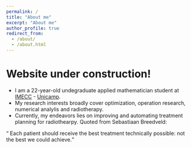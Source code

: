 ```yaml
---
permalink: /
title: "About me"
excerpt: "About me"
author_profile: true
redirect_from: 
  - /about/
  - /about.html
---
```


<h1> Website under construction! </h1>

- I am a 22-year-old undegraduate applied mathematician student at [IMECC](https://www.ime.unicamp.br) - [Unicamp](https://www.unicamp.br/unicamp/).
- My research interests broadly cover optimization, operation research, numerical analylis and radiotherapy.
- Currently, my endeavors lies on improving and automating treatment planning for radiothearpy.
Quoted from Sebastiaan Breedveld: 

<q> Each patient should receive the best treatment technically possible: not the best we could achieve.</q>